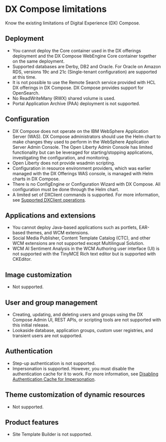# DX Compose limitations

Know the existing limitations of Digital Experience (DX) Compose.

## Deployment

- You cannot deploy the Core container used in the DX offerings deployment and the DX Compose WebEngine Core container together on the same deployment.
- Supported databases are Derby, DB2 and Oracle. For Oracle on Amazon RDS, versions 19c and 21c (Single-tenant configuration) are supported at this time.
- It is not possible to use the Remote Search service provided with HCL DX offerings in DX Compose. DX Compose provides support for OpenSearch.
- No ReadWriteMany (RWX) shared volume is used.
- Portal Application Archive (PAA) deployment is not supported.

## Configuration

- DX Compose does not operate on the IBM WebSphere Application Server (WAS). DX Compose administrators should use the Helm chart to make changes they used to perform in the WebSphere Application Server Admin Console. The Open Liberty Admin Console has limited functionality but can be leveraged for starting/stopping applications, investigating the configuration, and monitoring.
- Open Liberty does not provide wsadmin scripting.
- Configuration in resource environment providers, which was earlier managed with the DX Offerings WAS console, is managed with Helm charts in DX Compose.
- There is no ConfigEngine or Configuration Wizard with DX Compose. All configuration must be done through the Helm chart.
- A limited set of DXClient commands is supported. For more information, see [Supported DXClient operations](../deploy_dx/manage/working_with_compose/dxclient.md).

## Applications and extensions

- You cannot deploy Java-based applications such as portlets, EAR-based themes, and WCM extensions.
- Social Media Publisher, Content Template Catalog (CTC), and other WCM extensions are not supported except Multilingual Solution.
- WCM AI Sentiment Analysis in the WCM Authoring user interface (UI) is not supported with the TinyMCE Rich text editor but is supported with CKEditor.

## Image customization

- Not supported.

## User and group management

- Creating, updating, and deleting users and groups using the DX Compose Admin UI, REST APIs, or scripting tools are not supported with this initial release.
- Lookaside database, application groups, custom user registries, and transient users are not supported.

## Authentication

- Step-up authentication is not supported.
- Impersonation is supported. However, you must disable the authentication cache for it to work. For more information, see [Disabling Authentication Cache for Impersonation](../deploy_dx/manage/cfg_webengine/configuration_changes_using_overrides.md#disabling-authentication-cache-for-impersonation).

## Theme customization of dynamic resources

- Not supported.

## Product features

- Site Template Builder is not supported.
